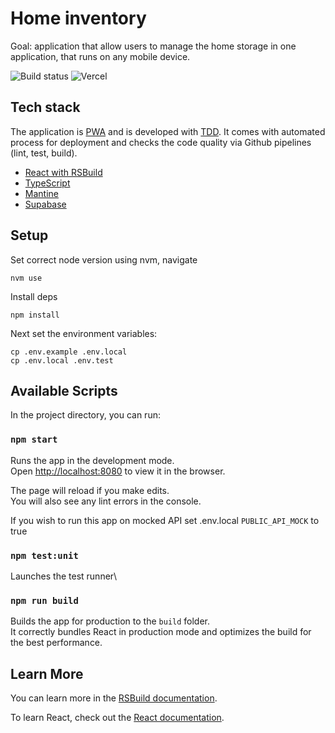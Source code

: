# Home inventory

Goal: application that allow users to manage the home storage in one application, that runs on any mobile device.

![Build status](https://github.com/verthon/home-inventory/actions/workflows/nodejs.yml/badge.svg)
![Vercel](https://home-inventory-alpha.vercel.app/?app=therealsujitk-vercel-badge)

## Tech stack
The application is [PWA](https://web.dev/progressive-web-apps/) and is developed with [TDD](https://martinfowler.com/bliki/TestDrivenDevelopment.html).
It comes with automated process for deployment and checks the code quality via Github pipelines (lint, test, build).

* [React with RSBuild](https://rsbuild.dev/)
* [TypeScript](https://www.typescriptlang.org/)
* [Mantine](https://mantine.dev/getting-started/)
* [Supabase](https://supabase.com/)

## Setup

Set correct node version using nvm, navigate 

`nvm use`

Install deps

`npm install`

Next set the environment variables:

```
cp .env.example .env.local
cp .env.local .env.test
```

## Available Scripts

In the project directory, you can run:

### `npm start`

Runs the app in the development mode.\
Open [http://localhost:8080](http://localhost:8080) to view it in the browser.

The page will reload if you make edits.\
You will also see any lint errors in the console.

If you wish to run this app on mocked API set .env.local `PUBLIC_API_MOCK` to true

### `npm test:unit`

Launches the test runner\

### `npm run build`

Builds the app for production to the `build` folder.\
It correctly bundles React in production mode and optimizes the build for the best performance.

## Learn More

You can learn more in the [RSBuild documentation](https://rsbuild.dev/guide/start/index).

To learn React, check out the [React documentation](https://reactjs.org/).


